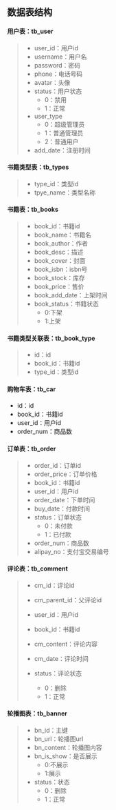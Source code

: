 ## 数据表结构

#### 用户表：tb_user

> * user_id：用户id
> * username：用户名
> * password：密码
> * phone：电话号码
> * avatar：头像
> * status：用户状态
>   * 0：禁用
>   * 1：正常
> * user_type
>   * 0：超级管理员
>   * 1：普通管理员
>   * 2：普通用户
> * add_date：注册时间

#### 书籍类型表：tb_types

> * type_id：类型id
> * tpye_name：类型名称

#### 书籍表：tb_books

> * book_id：书籍id
> * book_name：书籍名
> * book_author：作者
> * book_desc：描述
> * book_cover：封面
> * book_isbn：isbn号
> * book_stock：库存
> * book_price：售价
> * book_add_date：上架时间
> * book_status：书籍状态
>   * 0:下架
>   * 1:上架

#### 书籍类型关联表：tb_book_type

> * id：id
> * book_id：书籍id
> * type_id：类型id

#### 购物车表：tb_car

* id：id
* book_id：书籍id
* user_id：用户id
* order_num：商品数

#### 订单表：tb_order

> * order_id：订单id
> * order_price：订单价格
> * book_id：书籍id
> * user_id：用户id
> * order_date：下单时间
> * buy_date：付款时间
> * status：订单状态
>   * 0：未付款
>   * 1：已付款
> * order_num：商品数
> * alipay_no：支付宝交易编号

#### 评论表：tb_comment

> * cm_id：评论id
>
> * cm_parent_id：父评论id
>
> * user_id：用户id
>
> * book_id：书籍id
>
> * cm_content：评论内容
>
> * cm_date：评论时间
>
> * status：评论状态
>   * 0：删除
>   * 1：正常

#### 轮播图表：tb_banner

> * bn_id：主键
> * bn_url：轮播图url
> * bn_content：轮播图内容
> * bn_is_show：是否展示
>   * 0:不展示
>   * 1:展示
> * status：状态
>   * 0：删除
>   * 1：正常

